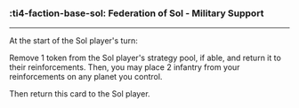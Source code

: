 ### :ti4-faction-base-sol: __Federation of Sol - Military Support__

---
At the start of the Sol player's turn:

Remove 1 token from the Sol player's strategy pool, if able, and return it to their reinforcements. 
Then, you may place 2 infantry from your reinforcements on any planet you control.

Then return this card to the Sol player.